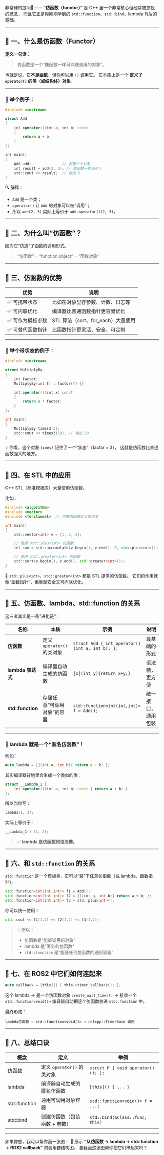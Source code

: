 非常棒的提问👏——
**“仿函数（functor）”** 是 C++ 里一个非常核心但经常被忽视的概念，
而且它正是你刚刚学到的 `std::function`、`std::bind`、lambda 背后的基础。

---

## 🧩 一、什么是仿函数（Functor）

**定义一句话：**

> 仿函数是一个“像函数一样可以被调用的对象”。

也就是说，它**不是函数**，但你可以用 `()` 调用它。
它本质上是一个 **定义了 `operator()` 的类（或结构体）对象**。

---

### 🔹 举个例子：

```cpp
#include <iostream>

struct Add
{
    int operator()(int a, int b) const
    {
        return a + b;
    }
};

int main()
{
    Add add;              // 创建一个对象
    int result = add(2, 3); // 像函数一样调用！
    std::cout << result;  // 输出 5
}
```

🔍 解释：

* `Add` 是一个类；
* `operator()` 让 `Add` 的对象可以被“调用”；
* 所以 `add(2, 3)` 实际上等价于 `add.operator()(2, 3)`。

---

## 🧠 二、为什么叫“仿函数”？

因为它“仿造”了函数的调用形式。

> “仿函数” = “function object” = “函数对象”

---

## 🧩 三、仿函数的优势

| 优势        | 说明                        |
| --------- | ------------------------- |
| ✅ 可携带状态   | 比如在对象里存参数、计数、日志等          |
| ✅ 可内联优化   | 编译器比普通函数指针更容易优化           |
| ✅ 可作为模板参数 | STL 算法（sort、for_each）大量使用 |
| ✅ 可替代函数指针 | 比函数指针更灵活、安全、可定制           |

---

### 🔹 举个带状态的例子：

```cpp
#include <iostream>

struct MultiplyBy
{
    int factor;
    MultiplyBy(int f) : factor(f) {}

    int operator()(int x) const
    {
        return x * factor;
    }
};

int main()
{
    MultiplyBy times3(3);
    std::cout << times3(10); // 输出 30
}
```

💡 你看，这个对象 `times3` 记住了一个“状态”（factor = 3），
这就是仿函数比普通函数强大的地方。

---

## 🧩 四、在 STL 中的应用

C++ STL（标准模板库）大量使用仿函数。

比如：

```cpp
#include <algorithm>
#include <vector>
#include <functional>  // 内置仿函数定义在这里

int main()
{
    std::vector<int> v = {1, 2, 3};

    // 使用 std::plus<int> 仿函数
    int sum = std::accumulate(v.begin(), v.end(), 0, std::plus<int>());

    // 使用 std::greater<int> 仿函数
    std::sort(v.begin(), v.end(), std::greater<int>());
}
```

🔹 `std::plus<int>`、`std::greater<int>` 都是 STL 提供的仿函数。
它们的作用就像“函数指针”，但类型安全又可内联优化。

---

## 🧩 五、仿函数、lambda、std::function 的关系

这三者其实是一条“进化链”：

| 名称                | 本质                   | 示例                                              | 说明        |
| ----------------- | -------------------- | ----------------------------------------------- | --------- |
| **仿函数**           | 定义 `operator()` 的类对象 | `struct Add { int operator()(int a, int b); };` | 最基础的形式    |
| **lambda 表达式**    | 编译器自动生成的仿函数          | `[x](int y){return x+y;}`                       | 语法糖，更方便   |
| **std::function** | 存储任意“可调用对象”的容器       | `std::function<int(int,int)> f = Add();`        | 统一接口，通用包装 |

---

### 🔹 lambda 就是一个“匿名仿函数”！

例如：

```cpp
auto lambda = [](int a, int b){ return a + b; };
```

其实编译器背地里会生成一个类似的类：

```cpp
struct __Lambda_1 {
    int operator()(int a, int b) const { return a + b; }
};
```

所以当你写：

```cpp
lambda(1, 2);
```

实际上等价于：

```cpp
__Lambda_1() (1, 2);
```

> ✅ **lambda 是仿函数的语法糖。**

---

## 🧩 六、和 `std::function` 的关系

`std::function` 是一个模板类，它可以“装”下任意仿函数（或 lambda、函数指针）。

```cpp
std::function<int(int,int)> f1 = Add();
std::function<int(int,int)> f2 = [](int a, int b){ return a + b; };
std::function<int(int,int)> f3 = std::plus<int>();
```

你可以统一使用：

```cpp
std::cout << f1(1,2) << f2(1,2) << f3(1,2);
```

> 💡 所以：
>
> * 仿函数是“能被调用的对象”
> * lambda 是“匿名的仿函数”
> * `std::function` 是“能装任何仿函数的通用容器”

---

## 🧩 七、在 ROS2 中它们如何连起来

```cpp
auto callback = [this]() { this->timer_callback(); };
```

这个 lambda → 是一个仿函数对象
`create_wall_timer()` → 接收一个 `std::function<void()>`
编译器自动把这个仿函数放进 `std::function` 中。

最终形成：

```
lambda仿函数 → std::function<void()> → rclcpp::TimerBase 调用
```

---

## 🧩 八、总结口诀

| 概念            | 定义                   | 举例                                 |
| ------------- | -------------------- | ---------------------------------- |
| 仿函数           | 定义 `operator()` 的类对象 | `struct F { void operator()(); };` |
| lambda        | 编译器自动生成的匿名仿函数        | `[this]() { ... }`                 |
| std::function | 通用可调用对象容器            | `std::function<void()> f = ...;`   |
| std::bind     | 创建仿函数（包装函数 + 参数）     | `std::bind(&Class::func, this)`    |

---

如果你想，我可以帮你画一张图：
📘 展示 **“从仿函数 → lambda → std::function → ROS2 callback”** 的调用链结构图。
要我画这张图帮你把它们串起来吗？
